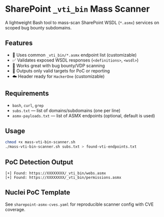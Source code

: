 # SharePoint `_vti_bin` Mass Scanner

A lightweight Bash tool to mass-scan SharePoint WSDL (`*.asmx`) services on scoped bug bounty subdomains.

## Features
- 🧠 Uses common `_vti_bin/*.asmx` endpoint list (customizable)
- ✅ Validates exposed WSDL responses (`<definitions>`, `<wsdl>`)
- 🧩 Works great with bug bounty/VDP scanning
- 🧪 Outputs only valid targets for PoC or reporting
- ☁️ Header ready for `HackerOne` (customizable)

## Requirements
- `bash`, `curl`, `grep`
- `subs.txt` — list of domains/subdomains (one per line)
- `asmx-payloads.txt` — list of ASMX endpoints (optional, default is used)

## Usage
```bash
chmod +x mass-vti-bin-scanner.sh
./mass-vti-bin-scanner.sh subs.txt > found-vti-endpoints.txt
```

## PoC Detection Output
```
[+] Found: https://XXXXXXXX/_vti_bin/webs.asmx
[+] Found: https://XXXXXXXX/_vti_bin/permissions.asmx
```

## Nuclei PoC Template
See `sharepoint-asmx-cves.yaml` for reproducible scanner config with CVE coverage.
